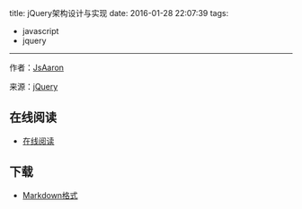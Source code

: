 title: jQuery架构设计与实现
date: 2016-01-28 22:07:39
tags:
  - javascript
  - jquery
---

作者：[JsAaron](https://github.com/JsAaron)

来源：[jQuery](https://github.com/JsAaron/jQuery)

<!--more-->

## 在线阅读 ##

+ [在线阅读](https://github.com/JsAaron/jQuery)

## 下载 ##

+ [Markdown格式](https://github.com/JsAaron/jQuery/archive/master.zip)